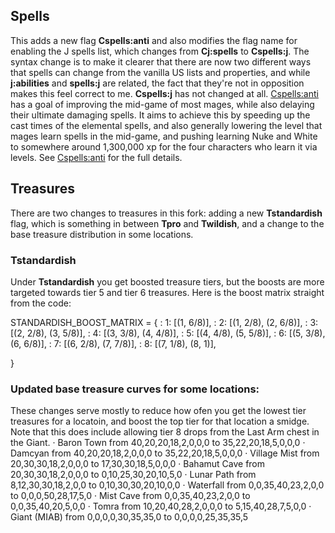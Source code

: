 ## Spells
This adds a new flag **Cspells:anti** and also modifies the flag name for enabling the J spells list, which changes from **Cj:spells** to **Cspells:j**. The syntax change is to make it clearer that there are now two different ways that spells can change from the vanilla US lists and properties, and while **j:abilities** and **spells:j** are related, the fact that they're not in opposition makes this feel correct to me. **Cspells:j** has not changed at all. [Cspells:anti](</fork_info?md_file=anti_spells_detail>) has a goal of improving the mid-game of most mages, while also delaying their ultimate damaging spells. It aims to achieve this by speeding up the cast times of the elemental spells, and also generally lowering the level that mages learn spells in the mid-game, and pushing learning Nuke and White to somewhere around 1,300,000 xp for the four characters who learn it via levels. See [Cspells:anti](</fork_info?md_file=anti_spells_detail>) for the full details.

## Treasures
There are two changes to treasures in this fork: adding a new **Tstandardish** flag, which is something in between **Tpro** and **Twildish**, and a change to the base treasure distribution in some locations.

### Tstandardish
Under **Tstandardish** you get boosted treasure tiers, but the boosts are more targeted towards tier 5 and tier 6 treasures. Here is the boost matrix straight from the code: 

STANDARDISH_BOOST_MATRIX = {
:    1: [(1, 6/8)],
:   2: [(1, 2/8), (2, 6/8)],
:   3: [(2, 2/8), (3, 5/8)],
:   4: [(3, 3/8), (4, 4/8)],
:   5: [(4, 4/8), (5, 5/8)],
:   6: [(5, 3/8), (6, 6/8)],
:   7: [(6, 2/8), (7, 7/8)],
:   8: [(7, 1/8), (8, 1)],

}


### Updated base treasure curves for some locations:
These changes serve mostly to reduce how ofen you get the lowest tier treasures for a locatoin, and boost the top tier for that location a smidge. Note that this does include allowing tier 8 drops from the Last Arm chest in the Giant.
  · Baron Town from 40,20,20,18,2,0,0,0 to 35,22,20,18,5,0,0,0
  · Damcyan from 40,20,20,18,2,0,0,0 to 35,22,20,18,5,0,0,0
  · Village Mist from 20,30,30,18,2,0,0,0 to 17,30,30,18,5,0,0,0
  · Bahamut Cave from 20,30,30,18,2,0,0,0 to 0,10,25,30,20,10,5,0
  · Lunar Path from 8,12,30,30,18,2,0,0 to 0,10,30,30,20,10,0,0
  · Waterfall from 0,0,35,40,23,2,0,0 to 0,0,0,50,28,17,5,0
  · Mist Cave from 0,0,35,40,23,2,0,0 to 0,0,35,40,20,5,0,0
  · Tomra from 10,20,40,28,2,0,0,0 to 5,15,40,28,7,5,0,0
  · Giant (MIAB) from 0,0,0,0,30,35,35,0 to 0,0,0,0,25,35,35,5